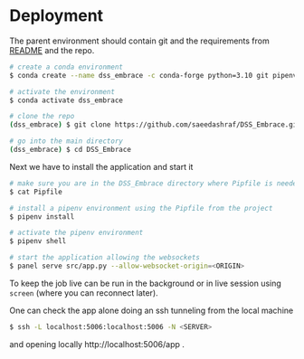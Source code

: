 # Deployment

The parent environment should contain git and the requirements from [README](../README.md) and the repo.

```bash
# create a conda environment
$ conda create --name dss_embrace -c conda-forge python=3.10 git pipenv

# activate the environment
$ conda activate dss_embrace

# clone the repo
(dss_embrace) $ git clone https://github.com/saeedashraf/DSS_Embrace.git

# go into the main directory
(dss_embrace) $ cd DSS_Embrace
```

Next we have to install the application and start it

```bash
# make sure you are in the DSS_Embrace directory where Pipfile is needed
$ cat Pipfile

# install a pipenv environment using the Pipfile from the project
$ pipenv install

# activate the pipenv environment
$ pipenv shell

# start the application allowing the websockets
$ panel serve src/app.py --allow-websocket-origin=<ORIGIN>

```

To keep the job live can be run in the background or in live session using `screen` (where you can reconnect later).

One can check the app alone doing an ssh tunneling from the local machine

```bash
$ ssh -L localhost:5006:localhost:5006 -N <SERVER>
```

and opening locally http://localhost:5006/app .
